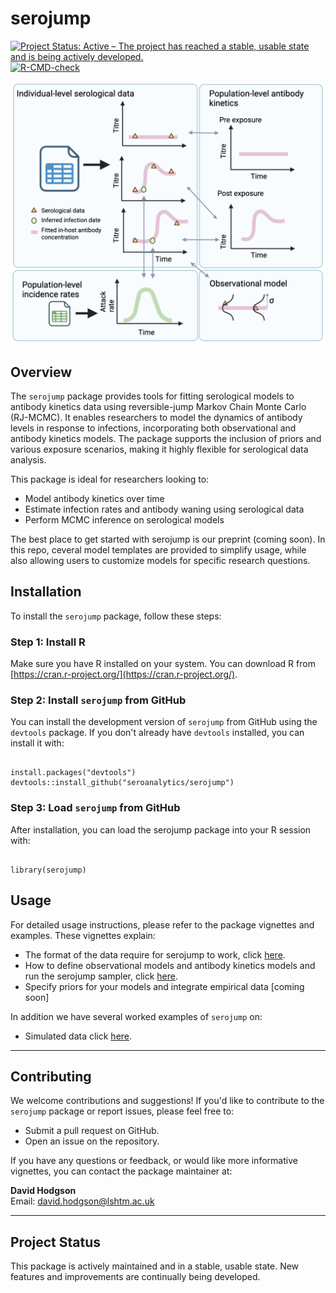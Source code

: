 # serojump
[![Project Status: Active – The project has reached a stable, usable state and is being actively developed.](https://www.repostatus.org/badges/latest/active.svg)](https://www.repostatus.org/#active)
[![R-CMD-check](https://github.com/seroanalytics/serojump/actions/workflows/R-CMD-check.yaml/badge.svg)](https://github.com/seroanalytics/serojump/actions/workflows/R-CMD-check.yaml)

![Schematic of the methods behind the `serojump` package](./man/figures/schematic_A.png)

## Overview

The `serojump` package provides tools for fitting serological models to antibody kinetics data using reversible-jump Markov Chain Monte Carlo (RJ-MCMC). It enables researchers to model the dynamics of antibody levels in response to infections, incorporating both observational and antibody kinetics models. The package supports the inclusion of priors and various exposure scenarios, making it highly flexible for serological data analysis.

This package is ideal for researchers looking to:

- Model antibody kinetics over time
- Estimate infection rates and antibody waning using serological data
- Perform MCMC inference on serological models

The best place to get started with serojump is our preprint (coming soon). In this repo, ceveral model templates are provided to simplify usage, while also allowing users to customize models for specific research questions.

## Installation

To install the `serojump` package, follow these steps:

### Step 1: Install R

Make sure you have R installed on your system. You can download R from [https://cran.r-project.org/](https://cran.r-project.org/).

### Step 2: Install `serojump` from GitHub

You can install the development version of `serojump` from GitHub using the `devtools` package. If you don't already have `devtools` installed, you can install it with:


```

install.packages("devtools")
devtools::install_github("seroanalytics/serojump")

```

### Step 3: Load `serojump` from GitHub
After installation, you can load the serojump package into your R session with:


```

library(serojump)

```

## Usage

For detailed usage instructions, please refer to the package vignettes and examples. These vignettes explain:

- The format of the data require for serojump to work, click [here](https://seroanalytics.org/serojump/articles/data_format.html).
- How to define observational models and antibody kinetics models and run the serojump sampler, click [here](https://seroanalytics.org/serojump/articles/model_define.html).
- Specify priors for your models and integrate empirical data [coming soon]

In addition we have several worked examples of `serojump` on:
- Simulated data click [here](https://seroanalytics.org/serojump/articles/sim_recovery.html).

---

## Contributing

We welcome contributions and suggestions! If you'd like to contribute to the `serojump` package or report issues, please feel free to:

- Submit a pull request on GitHub.
- Open an issue on the repository.

If you have any questions or feedback, or would like more informative vignettes, you can contact the package maintainer at:

**David Hodgson**  
Email: [david.hodgson@lshtm.ac.uk](mailto:david.hodgson@lshtm.ac.uk)

---

## Project Status

This package is actively maintained and in a stable, usable state. New features and improvements are continually being developed.
